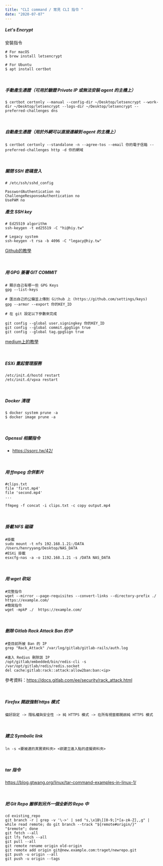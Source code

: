 ```yaml
---
title: "CLI command / 常見 CLI 指令 "
date: "2020-07-07"
---
```


##### Let's Encrypt

安裝指令
```shell
# For macOS
$ brew install letsencrypt

# For Ubuntu
$ apt install certbot
```

</br>

##### 手動產生憑證（可用於驗證 Private IP 或無法安裝 agent 的主機上）
```shell
$ certbot certonly --manual --config-dir ~/Desktop/letsencrypt --work-dir ~/Desktop/letsencrypt --logs-dir ~/Desktop/letsencrypt --preferred-challenges dns
```

</br>

##### 自動產生憑證（用於外網可以直接連線到 agent 的主機上）
```shell
$ certbot certonly --standalone -n --agree-tos --email 你的電子信箱 --preferred-challenges http -d 你的網域
```

</br>

##### 關閉 SSH 密碼登入

```shell
# /etc/ssh/sshd_config

PasswordAuthentication no
ChallengeResponseAuthentication no
UsePAM no
```


##### 產生 SSH key

```shell
# Ed25519 algorithm
ssh-keygen -t ed25519 -C "hi@hiy.tw"

# Legacy system
ssh-keygen -t rsa -b 4096 -C "legacy@hiy.tw"
```
[Github的教學](https://docs.github.com/en/github/authenticating-to-github/generating-a-new-ssh-key-and-adding-it-to-the-ssh-agent)



</br>


##### 用 GPG 簽署 GIT COMMIT 

```shell
# 顯示自己有哪一些 GPG Keys 
gpg --list-keys 

# 匯出自己的公鑰並上傳到 Github 上 (https://github.com/settings/keys)
gpg --armor --export 你的KEY_ID

# 在 git 設定以下參數來完成

git config --global user.signingkey 你的KEY_ID
git config --global commit.gpgSign true 
git config --global tag.gpgSign true
```
[medium上的教學](https://useme.medium.com/%E4%BA%94%E5%88%86%E9%90%98%E8%AA%8D%E8%AD%89%E4%BD%A0%E7%9A%84-git-commit-265b002ce71b)



</br>

##### ESXi 重起管理服務

```shell
/etc/init.d/hostd restart
/etc/init.d/vpxa restart
```


</br>

##### Docker 清理
```shell
$ docker system prune -a
$ docker image prune -a
```

</br>

##### Openssl 相關指令
* https://ssorc.tw/42/

</br>

##### 用 ffmpeg 合併影片
```shell
#clips.txt
file 'first.mp4'
file 'second.mp4'
...
```

```shell
ffmpeg -f concat -i clips.txt -c copy output.mp4
```

</br>

##### 掛載 NFS 磁碟
```shell
#掛載
sudo mount -t nfs 192.168.1.21:/DATA   /Users/henryyang/Desktop/NAS_DATA
#ESXi 掛載
esxcfg-nas -a -o 1192.168.1.21 -s /DATA NAS_DATA
```


</br>


##### 用 wget 砍站
```shell
#完整指令
wget --mirror --page-requisites --convert-links --directory-prefix ./  https://example.com/
#簡寫指令
wget -mpkP ./  https://example.com/
```


</br>


##### 刪除 Gitlab Rack Attack Ban 的 IP
```shell
#查目前所被 Ban 的 IP
grep "Rack_Attack" /var/log/gitlab/gitlab-rails/auth.log

#進入 Redius 刪除該 IP
/opt/gitlab/embedded/bin/redis-cli -s /var/opt/gitlab/redis/redis.socket
del cache:gitlab:rack::attack:allow2ban:ban:<ip>
```

參考資料：https://docs.gitlab.com/ee/security/rack_attack.html


</br>

##### Firefox 開啟強制 https 模式

```
偏好設定 -> 隱私權與安全性 -> 純 HTTPS 模式 -> 在所有視窗都開啟純 HTTPS 模式
```

</br>

##### 建立 Symbolic link

```shell
ln -s <要被連的真實資料夾> <欲建立進入點的虛擬資料夾>
```

</br>

##### tar 指令
https://blog.gtwang.org/linux/tar-command-examples-in-linux-1/



</br>

##### 把 Git Repo 搬移到另外一個全新的 Repo 中

```
cd existing_repo
git branch -r | grep -v '\->' | sed "s,\x1B\[[0-9;]*[a-zA-Z],,g" | while read remote; do git branch --track "${remote#origin/}" "$remote"; done
git fetch --all
git lfs fetch --all
git pull --all
git remote rename origin old-origin
git remote add origin git@new.example.com:traget/newrepo.git
git push -u origin --all
git push -u origin --tags
```

